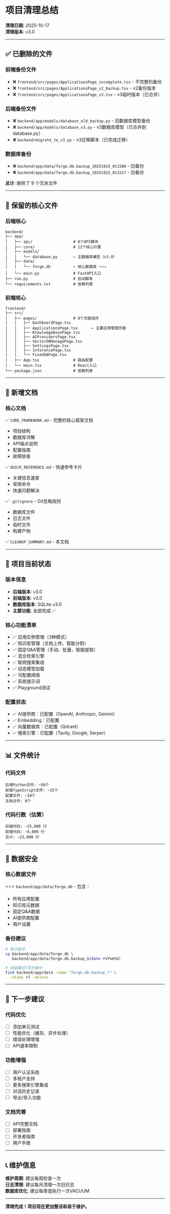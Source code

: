 # 项目清理总结

**清理日期**: 2025-10-17  
**清理版本**: v3.0

---

## ✅ 已删除的文件

### 前端备份文件
- ❌ `frontend/src/pages/ApplicationsPage_incomplete.tsx` - 不完整的备份
- ❌ `frontend/src/pages/ApplicationsPage_v2_backup.tsx` - v2备份版本
- ❌ `frontend/src/pages/ApplicationsPage_v3.tsx` - v3临时版本（已合并）

### 后端备份文件
- ❌ `backend/app/models/database_old_backup.py` - 旧数据库模型备份
- ❌ `backend/app/models/database_v3.py` - v3数据库模型（已合并到database.py）
- ❌ `backend/migrate_to_v3.py` - v3迁移脚本（已完成迁移）

### 数据库备份
- ❌ `backend/app/data/forge.db.backup_20251015_011500` - 旧备份
- ❌ `backend/app/data/forge.db.backup_20251015_011517` - 旧备份

**总计**: 删除了 9 个冗余文件

---

## 📁 保留的核心文件

### 后端核心
```
backend/
├── app/
│   ├── api/                  # 8个API模块
│   ├── core/                 # 12个核心引擎
│   ├── models/
│   │   └── database.py       ← 主数据库模型（v3.0）
│   ├── data/
│   │   └── forge.db          ← 核心数据库 ⭐⭐⭐
│   └── main.py               # FastAPI入口
├── run.py                    # 启动脚本
└── requirements.txt          # 依赖列表
```

### 前端核心
```
frontend/
├── src/
│   ├── pages/                # 8个页面组件
│   │   ├── DashboardPage.tsx
│   │   ├── ApplicationsPage.tsx      ← 主要应用管理页面
│   │   ├── KnowledgeBasePage.tsx
│   │   ├── AIProvidersPage.tsx
│   │   ├── VectorDBManagePage.tsx
│   │   ├── SettingsPage.tsx
│   │   ├── InferencePage.tsx
│   │   └── FixedQAPage.tsx
│   ├── App.tsx               # 路由配置
│   └── main.tsx              # React入口
└── package.json              # 依赖列表
```

---

## 📝 新增文档

### 核心文档
✅ `CORE_FRAMEWORK.md` - 完整的核心框架文档
  - 项目结构
  - 数据库详解
  - API端点说明
  - 配置指南
  - 故障排查

✅ `QUICK_REFERENCE.md` - 快速参考卡片
  - 关键信息速查
  - 常用命令
  - 快速问题解决

✅ `.gitignore` - Git忽略规则
  - 数据库文件
  - 日志文件
  - 临时文件
  - 构建产物

✅ `CLEANUP_SUMMARY.md` - 本文档

---

## 🎯 项目当前状态

### 版本信息
- **后端版本**: v3.0
- **前端版本**: v3.0
- **数据库版本**: SQLite v3.0
- **主要功能**: 全部完成 ✅

### 核心功能清单
- ✅ 应用实例管理（3种模式）
- ✅ 知识库管理（文档上传、智能分割）
- ✅ 固定Q&A管理（手动、批量、智能提取）
- ✅ 混合检索引擎
- ✅ 联网搜索集成
- ✅ 动态模型加载
- ✅ 可配置阈值
- ✅ 系统提示词
- ✅ Playground测试

### 配置状态
- ✅ AI提供商：已配置（OpenAI, Anthropic, Gemini）
- ✅ Embedding：已配置
- ✅ 向量数据库：已配置（Qdrant）
- ✅ 搜索引擎：已配置（Tavily, Google, Serper）

---

## 📊 文件统计

### 代码文件
```
后端Python文件: ~50个
前端TypeScript文件: ~15个
配置文件: ~10个
文档文件: 8个
```

### 代码行数（估算）
```
后端代码: ~15,000 行
前端代码: ~8,000 行
总计: ~23,000 行
```

---

## 🔐 数据安全

### 核心数据文件
⭐⭐⭐ `backend/app/data/forge.db` - 包含：
- 所有应用配置
- 知识库元数据
- 固定Q&A数据
- AI提供商配置
- 用户设置

### 备份建议
```bash
# 每日备份
cp backend/app/data/forge.db \
   backend/app/data/forge.db.backup_$(date +%Y%m%d)

# 保留最近7天的备份
find backend/app/data -name "forge.db.backup_*" \
  -mtime +7 -delete
```

---

## 🚀 下一步建议

### 代码优化
- [ ] 添加单元测试
- [ ] 性能优化（缓存、异步处理）
- [ ] 错误处理增强
- [ ] API速率限制

### 功能增强
- [ ] 用户认证系统
- [ ] 多租户支持
- [ ] 更多搜索引擎集成
- [ ] 对话历史记录
- [ ] 导出/导入功能

### 文档完善
- [ ] API完整文档
- [ ] 部署指南
- [ ] 开发者指南
- [ ] 用户手册

---

## 📞 维护信息

**维护周期**: 建议每周检查一次  
**日志清理**: 建议每月清理一次旧日志  
**数据库优化**: 建议每季度执行一次VACUUM

---

**清理完成！项目现在更加整洁和易于维护。**


